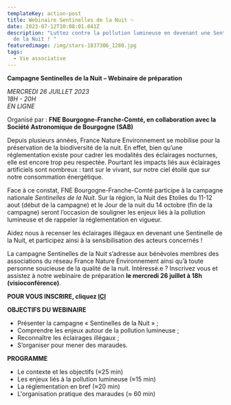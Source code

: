 ```yaml
---
templateKey: action-post
title: Webinaire Sentinelles de la Nuit ✨
date: 2023-07-12T10:08:01.041Z
description: "Luttez contre la pollution lumineuse en devenant une Sentinelles
  de la Nuit ! "
featuredimage: /img/stars-1837306_1280.jpg
tags:
  - Vie associative
---
```

**Campagne Sentinelles de la Nuit – Webinaire de préparation**

*MERCREDI 26 JUILLET 2023*\
*18H - 20H*\
*EN LIGNE*

Organisé par : **FNE Bourgogne-Franche-Comté, en collaboration avec la Société Astronomique de Bourgogne (SAB)**

Depuis plusieurs années, France Nature Environnement se mobilise pour la préservation de la biodiversité de la nuit. En effet, bien qu’une réglementation existe pour cadrer les modalités des éclairages nocturnes, elle est encore trop peu respectée. Pourtant les impacts liés aux éclairages artificiels sont nombreux : tant sur le vivant, sur notre ciel étoilé que sur notre consommation énergétique.

Face à ce constat, FNE Bourgogne-Franche-Comté participe à la campagne nationale *Sentinelles de la Nuit*. Sur la région, la Nuit des Etoiles du 11-12 aout (début de la campagne) et le Jour de la nuit du 14 octobre (fin de la campagne) seront l’occasion de souligner les enjeux liés à la pollution lumineuse et de rappeler la réglementation en vigueur.

Aidez nous à recenser les éclairages illégaux en devenant une Sentinelle de la Nuit, et participez ainsi à la sensibilisation des acteurs concernés !

La campagne Sentinelles de la Nuit s’adresse aux bénévoles membres des associations du réseau France Nature Environnement ainsi qu’à toute personne soucieuse de la qualité de la nuit. Intéressé.e ? Inscrivez vous et assistez à notre webinaire de préparation **le mercredi 26 juillet à 18h (visioconférence)**.

**POUR VOUS INSCRIRE, cliquez [ICI](https://forms.gle/YqyQ8XdHyrKmzQnT9)**



**OBJECTIFS DU WEBINAIRE**

* Présenter la campagne « Sentinelles de la Nuit » ;
* Comprendre les enjeux autour de la pollution lumineuse ;
* Reconnaître les éclairages illégaux ;
* S’organiser pour mener des maraudes.

**PROGRAMME**

* Le contexte et les objectifs (≈25 min)
* Les enjeux liés à la pollution lumineuse (≈15 min)
* La réglementation en bref (≈20 min)
* L'organisation pratique des maraudes (≈ 60 min)